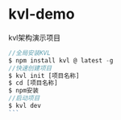 # kvl-demo
kvl架构演示项目

````javascript
//全局安装KVL
$ npm install kvl @ latest -g
//快速创建项目
$ kvl init [项目名称]
$ cd [项目名称]
$ npm安装
//启动项目
$ kvl dev
```

